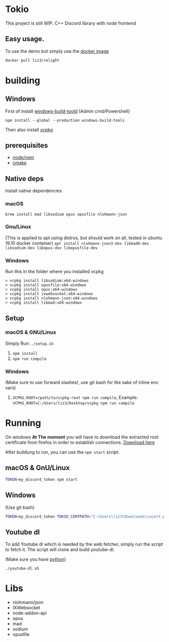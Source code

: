 # Tokio

This project is still WIP.
C++ Discord library with node frontend

## Easy usage.

To use the demo bot simply use the [docker image](https://hub.docker.com/r/liz3/relight)

```sh
docker pull liz3/relight
```

# building

## Windows

First of install [windows-build-toold](https://www.npmjs.com/package/windows-build-tools)
(Admin cmd/Powershell)

```
npm install --global --production windows-build-tools
```

Then also install [vcpkg](https://github.com/microsoft/vcpkg#quick-start)

## prerequisites

- [node/npm](https://nodejs.org/en/)
- [cmake](https://cmake.org/download/)

## Native deps

Install native dependencies

### macOS

`brew install mad libsodium opus opusfile nlohmann-json`

### Gnu/Linux

(This is applied to apt using distros, but should work on all, tested in ubuntu 19.10 docker container)
`apt install nlohmann-json3-dev libmad0-dev libsodium-dev libopus-dev libopusfile-dev`

### Windows

Run this in the folder where you installed vcpkg

```
> vcpkg install libsodium:x64-windows
> vcpkg install opusfile:x64-windows
> vcpkg install opus:x64-windows
> vcpkg install ixwebsocket:x64-windows
> vcpkg install nlohmann-json:x64-windows
> vcpkg install libmad:x64-windows
```

## Setup

### macOS & GNU/Linux

Simply Run: `./setup.sh`

1. `npm install`
2. `npm run compile`

### Windows

(Make sure to use forward slashes!, use git bash for the sake of inline env vars)

1. `VCPKG_ROOT=/path/to/vcpkg-root npm run compile`, Example: `VCPKG_ROOT=C:/Users/liz3/Desktop/vcpkg npm run compile`

# Running

On windows **At The moment** you will have to download the extracted root certificate from firefox in order to establish connections.
[Download here](https://curl.haxx.se/docs/caextract.html)

After buildung to run, you can use the `npm start` script.

## macOS & GnU/Linux

```sh
TOKEN=my_discord_token npm start
```

## Windows

(Use git bash)

```sh
TOKEN=my_discord_token TOKIO_CERTPATH="C:\Users\liz3\Downloads\cacert.pem" npm start
```

## Youtube dl

To add Youtube dl which is needed by the web fetcher, simply run the script to fetch it. The script will clone and build youtube-dl.

(Make sure you have [python](https://www.python.org/downloads/))

`./youtube-dl.sh`

# Libs

- nlohmann/json
- IXWebsocket
- node-addon-api
- opus
- mad
- sodium
- opusfile
